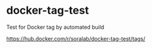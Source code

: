 # docker-tag-test

Test for Docker tag by automated build

https://hub.docker.com/r/soralab/docker-tag-test/tags/
